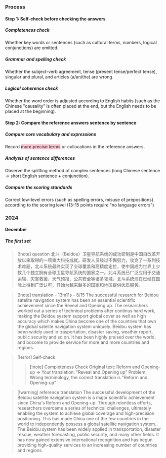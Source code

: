 ### Process

#### Step 1: Self-check before checking the answers

##### ​Completeness check​​

Whether key words or sentences (such as cultural terms, numbers, logical conjunctions) are omitted.

##### ​Grammar and spelling check​​

Whether the subject-verb agreement, tense (present tense/perfect tense), singular and plural, and articles (a/an/the) are wrong.

##### ​Logical coherence check​​

Whether the word order is adjusted according to English habits (such as the Chinese "causality" is often placed at the end, but the English needs to be placed at the beginning).

#### Step 2: Compare the reference answers sentence by sentence

##### Compare core vocabulary and expressions

Record <span style="background:rgba(252, 163, 180, 0.55)">more precise terms</span> or collocations in the reference answers.

##### ​Analysis of sentence differences

Observe the splitting method of complex sentences (long Chinese sentence → short English sentence + conjunction).

##### ​​Compare the scoring standards

Correct low-level errors (such as spelling errors, misuse of prepositions) according to the scoring level (13-15 points require "no language errors")

### 2024

#### December

##### The first set

>[!note] question
> 北斗（Beidou）卫星导航系统的成功研制是中国自改革开放以来取得的一项重大科技成就。研发人员经过不懈努力，攻克了一系列技术难题，北斗系统最终实现了全球覆盖和高精度定位，使中国成为世界上少数几个独立拥有全球卫星导航系统的国家之一。北斗系统已广泛应用于交通运输、灾害救援、天气预报、公共安全等诸多领域。北斗系统现在已经在国际上得到广泛认可，开始为越来越多的国家和地区提供优质服务。

>[!note] translation - 13m11s - 8/15
> The successful research for Beidou satelite navigation system has been an essential scientific achievement since the Reveal and Opening up. The researchers worked out a series of technical problems after continus hard work, making the Beidou system support global cover as well as high accuracy which makes China become one of the countries that own the global satelite navigation system uniquely. Beidou system has been widely used in trasportation, disaster saving, weather report, public security and so on. It has been highly praised over the world, and bocome to provide service for more and more countries and regions.

>[!error] Self-check
> > [!note] Completeness Check
> > Original text: Reform and Opening-up → Your translation: "Reveal and Opening up"
> > Problem: Wrong terminology, the correct translation is "Reform and Opening-up"

>[!warning] reference translation
> The successful development of the Beidou satellite navigation system is a major scientific achievement since China's Reform and Opening-up. Through relentless efforts, researchers overcame a series of technical challenges, ultimately enabling the system to achieve global coverage and high-precision positioning. This has made China one of the few countries in the world to independently possess a global satellite navigation system. The Beidou system has been widely applied in transportation, disaster rescue, weather forecasting, public security, and many other fields. It has now gained extensive international recognition and has begun providing high-quality services to an increasing number of countries and regions.

